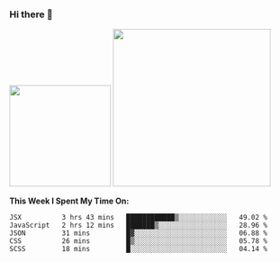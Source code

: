 ### Hi there 👋

<!--
**nestor22/nestor22** is a ✨ _special_ ✨ repository because its `README.md` (this file) appears on your GitHub profile.

Here are some ideas to get you started:

- 🔭 I’m currently working on ...
- 🌱 I’m currently learning ...
- 👯 I’m looking to collaborate on ...
- 🤔 I’m looking for help with ...
- 💬 Ask me about ...
- 📫 How to reach me: ...
- 😄 Pronouns: ...
- ⚡ Fun fact: ...
-->


<img height="180em" src="https://github-readme-stats.vercel.app/api?username=nestor22&show_icons=true&hide_border=true&&count_private=true&include_all_commits=true&theme=radical" />
<img height="280em" src="https://github-readme-stats.vercel.app/api/top-langs/?username=nestor22&layout=compact)](https://github.com/nestor22/github-readme-stats&theme=radical"  />



**This Week I Spent My Time On:**
<!--START_SECTION:waka-->
```text
JSX          3 hrs 43 mins   ████████████▒░░░░░░░░░░░░   49.02 % 
JavaScript   2 hrs 12 mins   ███████▒░░░░░░░░░░░░░░░░░   28.96 % 
JSON         31 mins         █▓░░░░░░░░░░░░░░░░░░░░░░░   06.88 % 
CSS          26 mins         █▒░░░░░░░░░░░░░░░░░░░░░░░   05.78 % 
SCSS         18 mins         █░░░░░░░░░░░░░░░░░░░░░░░░   04.14 % 
```
<!--END_SECTION:waka-->


